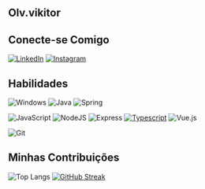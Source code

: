 ## Olv.vikitor
## Conecte-se Comigo
[![LinkedIn](https://img.shields.io/badge/LinkedIn-black?style=for-the-badge&logo=linkedin&logoColor=blue)](https://www.linkedin.com/in/victor-oliveira-969a15210/)
[![Instagram](https://img.shields.io/badge/-Instagram-black?style=for-the-badge&logo=instagram&logoColor=purple)](https://www.instagram.com/Olv.vikitor/)
## Habilidades 
![Windows](https://img.shields.io/badge/Windows-000?style=for-the-badge&logo=windows&logoColor=2CA5E0)
![Java](https://img.shields.io/badge/java-%23ED8B00.svg?style=for-the-badge&logo=openjdk&logoColor=white) ![Spring](https://img.shields.io/badge/spring-%236DB33F.svg?style=for-the-badge&logo=spring&logoColor=white)


![JavaScript](https://img.shields.io/badge/JavaScript-2CA5E0?style=for-the-badge&logo=javascript&logoColor=2CA5E0) 
![NodeJS](https://img.shields.io/badge/node.js-2CA5E0?style=for-the-badge&logo=node.js&logoColor=2CA5E0) ![Express](https://img.shields.io/badge/express.js-2CA5E0.svg?style=for-the-badge&logo=express&logoColor=%2CA5E0)
 [![Typescript](https://img.shields.io/badge/typescript-2CA5E0.svg?style=for-the-badge&logo=typescripr&logoColor=2CA5E0)](https://img.shields.io/badge/TypeScript-2CA5E0?style=for-the-badge&logo=typescript&logoColor=2CA5E0)
 ![Vue.js](https://img.shields.io/badge/vuejs-2CA5E0.svg?style=for-the-badge&logo=vuedotjs&logoColor=2CA5E0)


  
  
![Git](https://img.shields.io/badge/GIT-E44C30?style=for-the-badge&logo=git&logoColor=white)
## Minhas Contribuições 
![Top Langs](https://github-readme-stats-git-masterrstaa-rickstaa.vercel.app/api/top-langs/?username=olvvikitor&layout=compact&bg_color=000&border_color=30A3DC&title_color=E94D5F&text_color=FFF)
[![GitHub Streak](https://streak-stats.demolab.com/?user=olvvikitor&theme=bear&background=000&border=30A3DC&dates=FFF)](https://git.io/streak-stats)
